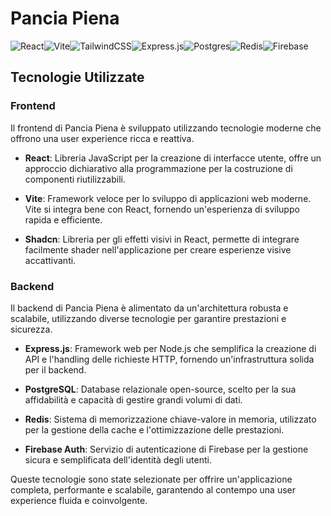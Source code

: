 # Pancia Piena

![React](https://img.shields.io/badge/react-%2320232a.svg?style=for-the-badge&logo=react&logoColor=%2361DAFB)![Vite](https://img.shields.io/badge/vite-%23646CFF.svg?style=for-the-badge&logo=vite&logoColor=white)![TailwindCSS](https://img.shields.io/badge/tailwindcss-%2338B2AC.svg?style=for-the-badge&logo=tailwind-css&logoColor=white)![Express.js](https://img.shields.io/badge/express.js-%23404d59.svg?style=for-the-badge&logo=express&logoColor=%2361DAFB)![Postgres](https://img.shields.io/badge/postgres-%23316192.svg?style=for-the-badge&logo=postgresql&logoColor=white)![Redis](https://img.shields.io/badge/redis-%23DD0031.svg?style=for-the-badge&logo=redis&logoColor=white)![Firebase](https://img.shields.io/badge/Firebase-039BE5?style=for-the-badge&logo=Firebase&logoColor=white)

## Tecnologie Utilizzate

### Frontend

Il frontend di Pancia Piena è sviluppato utilizzando tecnologie moderne che offrono una user experience ricca e reattiva.

- **React**: Libreria JavaScript per la creazione di interfacce utente, offre un approccio dichiarativo alla programmazione per la costruzione di componenti riutilizzabili.
  
- **Vite**: Framework veloce per lo sviluppo di applicazioni web moderne. Vite si integra bene con React, fornendo un'esperienza di sviluppo rapida e efficiente.

- **Shadcn**: Libreria per gli effetti visivi in React, permette di integrare facilmente shader nell'applicazione per creare esperienze visive accattivanti.

### Backend

Il backend di Pancia Piena è alimentato da un'architettura robusta e scalabile, utilizzando diverse tecnologie per garantire prestazioni e sicurezza.

- **Express.js**: Framework web per Node.js che semplifica la creazione di API e l'handling delle richieste HTTP, fornendo un'infrastruttura solida per il backend.

- **PostgreSQL**: Database relazionale open-source, scelto per la sua affidabilità e capacità di gestire grandi volumi di dati.

- **Redis**: Sistema di memorizzazione chiave-valore in memoria, utilizzato per la gestione della cache e l'ottimizzazione delle prestazioni.

- **Firebase Auth**: Servizio di autenticazione di Firebase per la gestione sicura e semplificata dell'identità degli utenti.

Queste tecnologie sono state selezionate per offrire un'applicazione completa, performante e scalabile, garantendo al contempo una user experience fluida e coinvolgente.

